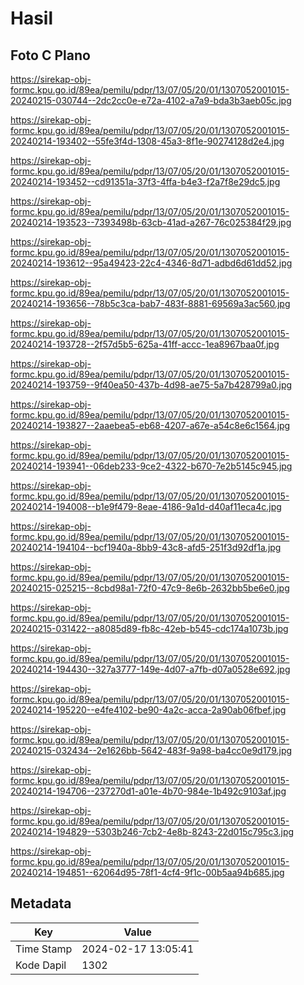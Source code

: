 # Hasil

## Foto C Plano

https://sirekap-obj-formc.kpu.go.id/89ea/pemilu/pdpr/13/07/05/20/01/1307052001015-20240215-030744--2dc2cc0e-e72a-4102-a7a9-bda3b3aeb05c.jpg

https://sirekap-obj-formc.kpu.go.id/89ea/pemilu/pdpr/13/07/05/20/01/1307052001015-20240214-193402--55fe3f4d-1308-45a3-8f1e-90274128d2e4.jpg

https://sirekap-obj-formc.kpu.go.id/89ea/pemilu/pdpr/13/07/05/20/01/1307052001015-20240214-193452--cd91351a-37f3-4ffa-b4e3-f2a7f8e29dc5.jpg

https://sirekap-obj-formc.kpu.go.id/89ea/pemilu/pdpr/13/07/05/20/01/1307052001015-20240214-193523--7393498b-63cb-41ad-a267-76c025384f29.jpg

https://sirekap-obj-formc.kpu.go.id/89ea/pemilu/pdpr/13/07/05/20/01/1307052001015-20240214-193612--95a49423-22c4-4346-8d71-adbd6d61dd52.jpg

https://sirekap-obj-formc.kpu.go.id/89ea/pemilu/pdpr/13/07/05/20/01/1307052001015-20240214-193656--78b5c3ca-bab7-483f-8881-69569a3ac560.jpg

https://sirekap-obj-formc.kpu.go.id/89ea/pemilu/pdpr/13/07/05/20/01/1307052001015-20240214-193728--2f57d5b5-625a-41ff-accc-1ea8967baa0f.jpg

https://sirekap-obj-formc.kpu.go.id/89ea/pemilu/pdpr/13/07/05/20/01/1307052001015-20240214-193759--9f40ea50-437b-4d98-ae75-5a7b428799a0.jpg

https://sirekap-obj-formc.kpu.go.id/89ea/pemilu/pdpr/13/07/05/20/01/1307052001015-20240214-193827--2aaebea5-eb68-4207-a67e-a54c8e6c1564.jpg

https://sirekap-obj-formc.kpu.go.id/89ea/pemilu/pdpr/13/07/05/20/01/1307052001015-20240214-193941--06deb233-9ce2-4322-b670-7e2b5145c945.jpg

https://sirekap-obj-formc.kpu.go.id/89ea/pemilu/pdpr/13/07/05/20/01/1307052001015-20240214-194008--b1e9f479-8eae-4186-9a1d-d40af11eca4c.jpg

https://sirekap-obj-formc.kpu.go.id/89ea/pemilu/pdpr/13/07/05/20/01/1307052001015-20240214-194104--bcf1940a-8bb9-43c8-afd5-251f3d92df1a.jpg

https://sirekap-obj-formc.kpu.go.id/89ea/pemilu/pdpr/13/07/05/20/01/1307052001015-20240215-025215--8cbd98a1-72f0-47c9-8e6b-2632bb5be6e0.jpg

https://sirekap-obj-formc.kpu.go.id/89ea/pemilu/pdpr/13/07/05/20/01/1307052001015-20240215-031422--a8085d89-fb8c-42eb-b545-cdc174a1073b.jpg

https://sirekap-obj-formc.kpu.go.id/89ea/pemilu/pdpr/13/07/05/20/01/1307052001015-20240214-194430--327a3777-149e-4d07-a7fb-d07a0528e692.jpg

https://sirekap-obj-formc.kpu.go.id/89ea/pemilu/pdpr/13/07/05/20/01/1307052001015-20240214-195220--e4fe4102-be90-4a2c-acca-2a90ab06fbef.jpg

https://sirekap-obj-formc.kpu.go.id/89ea/pemilu/pdpr/13/07/05/20/01/1307052001015-20240215-032434--2e1626bb-5642-483f-9a98-ba4cc0e9d179.jpg

https://sirekap-obj-formc.kpu.go.id/89ea/pemilu/pdpr/13/07/05/20/01/1307052001015-20240214-194706--237270d1-a01e-4b70-984e-1b492c9103af.jpg

https://sirekap-obj-formc.kpu.go.id/89ea/pemilu/pdpr/13/07/05/20/01/1307052001015-20240214-194829--5303b246-7cb2-4e8b-8243-22d015c795c3.jpg

https://sirekap-obj-formc.kpu.go.id/89ea/pemilu/pdpr/13/07/05/20/01/1307052001015-20240214-194851--62064d95-78f1-4cf4-9f1c-00b5aa94b685.jpg


## Metadata

| Key        | Value               |
| ---------- | ------------------- |
| Time Stamp | 2024-02-17 13:05:41 |
| Kode Dapil | 1302                |



